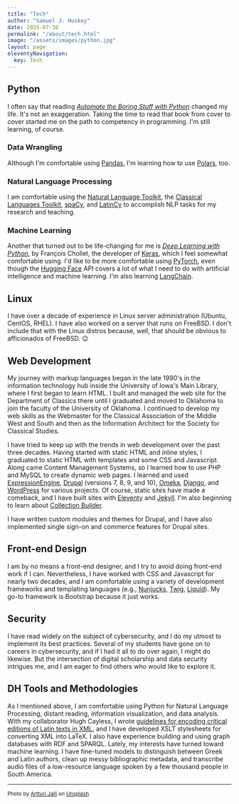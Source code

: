 ```yaml
---
title: "Tech"
author: "Samuel J. Huskey"
date: 2025-07-30
permalink: "/about/tech.html"
image: "/assets/images/python.jpg"
layout: page
eleventyNavigation:
  key: Tech
---
```


## Python

I often say that reading _[Automate the Boring Stuff with Python](https://automatetheboringstuff.com/)_ changed my life. It's not an exaggeration. Taking the time to read that book from cover to cover started me on the path to competency in programming. I'm still learning, of course.

### Data Wrangling

Although I'm comfortable using [Pandas](https://pandas.pydata.org/), I'm learning how to use [Polars](https://pola.rs/), too.

### Natural Language Processing

I am comfortable using the [Natural Language Toolkit](https://www.nltk.org/), the [Classical Languages Toolkit](http://cltk.org/), [spaCy](https://spacy.io/), and [LatinCy](https://spacy.io/universe/project/latincy) to accomplish NLP tasks for my research and teaching.

### Machine Learning

Another that turned out to be life-changing for me is _[Deep Learning with Python](https://www.manning.com/books/deep-learning-with-python-third-edition)_, by François Chollet, the developer of [Keras](https://keras.io/), which I feel somewhat comfortable using. I'd like to be more comfortable using [PyTorch](https://pytorch.org/), even though the [Hugging Face](https://huggingface.co/) API covers a lot of what I need to do with artificial intelligence and machine learning. I'm also learning [LangChain](https://www.langchain.com/).

## Linux

I have over a decade of experience in Linux server administration (Ubuntu, CentOS, RHEL). I have also worked on a server that runs on FreeBSD. I don't include that with the Linux distros because, well, that should be obvious to afficionados of FreeBSD. 😉

## Web Development

My journey with markup languages began in the late 1990's in the information technology hub inside the University of Iowa's Main Library, where I first began to learn HTML. I built and managed the web site for the Department of Classics there until I graduated and moved to Oklahoma to join the faculty of the University of Oklahoma. I continued to develop my web skills as the Webmaster for the Classical Association of the Middle West and South and then as the Information Architect for the Society for Classical Studies.

I have tried to keep up with the trends in web development over the past three decades. Having started with static HTML and inline styles, I graduated to static HTML with templates and some CSS and Javascript. Along came Content Management Systems, so I learned how to use PHP and MySQL to create dynamic web pages. I learned and used [ExpressionEngine](https://expressionengine.com/), [Drupal](https://drupal.org/) (versions 7, 8, 9, and 10), [Omeka](https://omeka.org/), [Django](https://www.djangoproject.com/), and [WordPress](https://wordpress.com/) for various projects. Of course, static sites have made a comeback, and I have built sites with [Eleventy](https://www.11ty.dev/) and [Jekyll](https://jekyllrb.com/). I'm also beginning to learn about [Collection Builder](https://collectionbuilder.github.io/).

I have written custom modules and themes for Drupal, and I have also implemented single sign-on and commerce features for Drupal sites.

## Front-end Design

I am by no means a front-end designer, and I try to avoid doing front-end work if I can. Nevertheless, I have worked with CSS and Javascript for nearly two decades, and I am comfortable using a variety of development frameworks and templating languages (e.g., [Nunjucks](https://mozilla.github.io/nunjucks/), [Twig](https://twig.symfony.com/), [Liquid](https://liquidjs.com/tutorials/intro-to-liquid.html)). My go-to framework is Bootstrap because it just works.

## Security

I have read widely on the subject of cybersecurity, and I do my utmost to implement its best practices. Several of my students have gone on to careers in cybersecurity, and if I had it all to do over again, I might do likewise. But the intersection of digital scholarship and data security intrigues me, and I am eager to find others who would like to explore it.

## DH Tools and Methodologies

As I mentioned above, I am comfortable using Python for Natural Language Processing, distant reading, information visualization, and data analysis. With my collaborator Hugh Cayless, I wrote [guidelines for encoding critical editions of Latin texts in XML](https://digitallatin.github.io/guidelines/LDLT-Guidelines.html), and I have developed XSLT stylesheets for converting XML into LaTeX. I also have experience building and using graph databases with RDF and SPARQL. Lately, my interests have turned toward machine learning. I have fine-tuned models to distinguish between Greek and Latin authors, clean up messy bibliographic metadata, and transcribe audio files of a low-resource language spoken by a few thousand people in South America.

<hr />
<span style="font-size:smaller">Photo by <a href="https://unsplash.com/@artturijalli?utm_source=unsplash&utm_medium=referral&utm_content=creditCopyText">Artturi Jalli</a> on <a href="https://unsplash.com/s/photos/python?utm_source=unsplash&utm_medium=referral&utm_content=creditCopyText">Unsplash</a></span>
